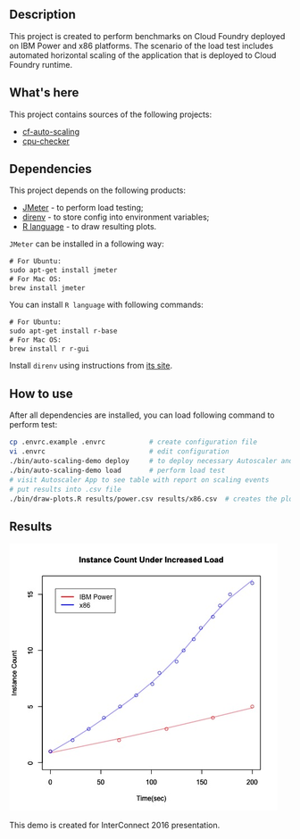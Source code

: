 Description
-----------
This project is created to perform benchmarks on Cloud Foundry deployed on IBM Power and x86 platforms. The scenario of the load test includes automated horizontal scaling of the application that is deployed to Cloud Foundry runtime.

What's here
-----------
This project contains sources of the following projects:

- [cf-auto-scaling](https://github.com/mgarciap/cf-auto-scaling)
- [cpu-checker](https://github.com/mgarciap/cf-auto-scaling)

Dependencies
------------
This project depends on the following products:

- [JMeter](http://jmeter.apache.org/) - to perform load testing;
- [direnv](http://direnv.net/) - to store config into environment variables;
- [R language](https://www.r-project.org/about.html) - to draw resulting plots.

`JMeter` can be installed in a following way:
```
# For Ubuntu:
sudo apt-get install jmeter
# For Mac OS:
brew install jmeter
```
You can install `R language` with following commands:
```
# For Ubuntu:
sudo apt-get install r-base
# For Mac OS:
brew install r r-gui
```
Install `direnv` using instructions from [its site](http://direnv.net/).

How to use
----------
After all dependencies are installed, you can load following command to perform test:
```bash
cp .envrc.example .envrc           # create configuration file
vi .envrc                          # edit configuration
./bin/auto-scaling-demo deploy     # to deploy necessary Autoscaler and Test apps
./bin/auto-scaling-demo load       # perform load test
# visit Autoscaler App to see table with report on scaling events
# put results into .csv file
./bin/draw-plots.R results/power.csv results/x86.csv  # creates the plot with result
```

Results
-------
![resulting-plot](https://raw.githubusercontent.com/Altoros/power-vs-x86-benchmark/master/results/rplot.jpg)

This demo is created for InterConnect 2016 presentation.
